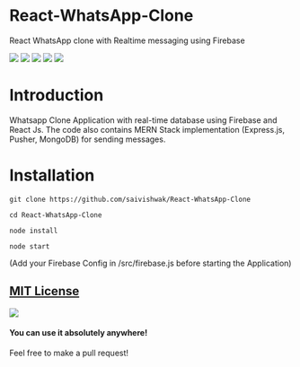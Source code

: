 # React-WhatsApp-Clone
React WhatsApp clone with Realtime messaging using Firebase

![](https://img.shields.io/github/issues/saivishwak/React-WhatsApp-Clone
)
![](https://img.shields.io/github/forks/saivishwak/React-WhatsApp-Clone
)
![](https://img.shields.io/github/stars/saivishwak/React-WhatsApp-Clone
)
![](https://img.shields.io/github/license/saivishwak/React-WhatsApp-Clone
)
![](https://img.shields.io/github/last-commit/saivishwak/React-WhatsApp-Clone
)

# Introduction
Whatsapp Clone Application with real-time database using Firebase and React Js. The code also contains MERN Stack implementation (Express.js, Pusher, MongoDB) for sending messages.

# Installation
    
    git clone https://github.com/saivishwak/React-WhatsApp-Clone
    
    cd React-WhatsApp-Clone
    
    node install
    
    node start

(Add your Firebase Config in /src/firebase.js before starting the Application)
    
## [MIT License](https://raw.githubusercontent.com/saivishwak/React-WhatsApp-Clone/master/LICENSE)
<img src ="https://img.shields.io/badge/Important-notice-red" />
<h4>You can use it absolutely anywhere!</h4>

Feel free to make a pull request!
